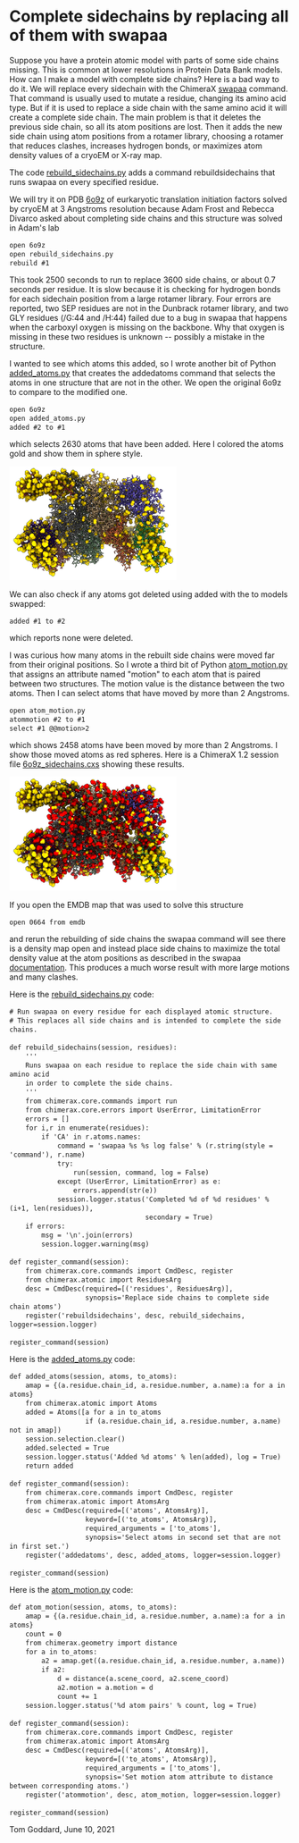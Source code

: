 # Complete sidechains by replacing all of them with swapaa

Suppose you have a protein atomic model with parts of some side chains missing.  This is common at lower resolutions in Protein Data Bank models.  How can I make a model with complete side chains?  Here is a bad way to do it.  We will replace every sidechain with the ChimeraX [swapaa](https://www.rbvi.ucsf.edu/chimerax/docs/user/commands/swapaa.html) command.  That command is usually used to mutate a residue, changing its amino acid type.  But if it is used to replace a side chain with the same amino acid it will create a complete side chain.  The main problem is that it deletes the previous side chain, so all its atom positions are lost.  Then it adds the new side chain using atom positions from a rotamer library, choosing a rotamer that reduces clashes, increases hydrogen bonds, or maximizes atom density values of a cryoEM or X-ray map.

The code [rebuild_sidechains.py](rebuild_sidechains.py) adds a command rebuildsidechains that runs swapaa on every specified residue.

We will try it on PDB [6o9z](https://www.rcsb.org/structure/6O9Z) of eurkaryotic translation initiation factors solved by cryoEM at 3 Angstroms resolution because Adam Frost and Rebecca Divarco asked about completing side chains and this structure was solved in Adam's lab

    open 6o9z
    open rebuild_sidechains.py
    rebuild #1

This took 2500 seconds to run to replace 3600 side chains, or about 0.7 seconds per residue.  It is slow because it is checking for hydrogen bonds for each sidechain position from a large rotamer library.  Four errors are reported, two SEP residues are not in the Dunbrack rotamer library, and two GLY residues (/G:44 and /H:44) failed due to a bug in swapaa that happens when the carboxyl oxygen is missing on the backbone.  Why that oxygen is missing in these two residues is unknown -- possibly a mistake in the structure.

I wanted to see which atoms this added, so I wrote another bit of Python [added_atoms.py](added_atoms.py) that creates the addedatoms command that selects the atoms in one structure that are not in the other.  We open the original 6o9z to compare to the modified one.

    open 6o9z
    open added_atoms.py
    added #2 to #1

which selects 2630 atoms that have been added.  Here I colored the atoms gold and show them in sphere style.

<a href="6o9z_completed.png"><img src="6o9z_completed.png" width="300"></a>

We can also check if any atoms got deleted using added with the to models swapped:

    added #1 to #2

which reports none were deleted.

I was curious how many atoms in the rebuilt side chains were moved far from their original positions.  So I wrote a third bit of Python [atom_motion.py](atom_motion.py) that assigns an attribute named "motion" to each atom that is paired between two structures.  The motion value is the distance between the two atoms.  Then I can select atoms that have moved by more than 2 Angstroms.

    open atom_motion.py
    atommotion #2 to #1
    select #1 @@motion>2

which shows 2458 atoms have been moved by more than 2 Angstroms.  I show those moved atoms as red spheres.  Here is a ChimeraX 1.2 session file [6o9z_sidechains.cxs](6o9z_sidechains.cxs) showing these results.

<a href="6o9z_moved.png"><img src="6o9z_moved.png" width="300"></a>

If you open the EMDB map that was used to solve this structure

    open 0664 from emdb

and rerun the rebuilding of side chains the swapaa command will see there is a density map open and instead place side chains to maximize the total density value at the atom positions as described in the swapaa [documentation](https://www.rbvi.ucsf.edu/chimerax/docs/user/commands/swapaa.html).  This produces a much worse result with more large motions and many clashes.

Here is the [rebuild_sidechains.py](rebuild_sidechains.py) code:

    # Run swapaa on every residue for each displayed atomic structure.
    # This replaces all side chains and is intended to complete the side chains.

    def rebuild_sidechains(session, residues):
        '''
        Runs swapaa on each residue to replace the side chain with same amino acid
        in order to complete the side chains.
        '''
        from chimerax.core.commands import run
        from chimerax.core.errors import UserError, LimitationError
        errors = []
        for i,r in enumerate(residues):
            if 'CA' in r.atoms.names:
                command = 'swapaa %s %s log false' % (r.string(style = 'command'), r.name)
                try:
                    run(session, command, log = False)
                except (UserError, LimitationError) as e:
                    errors.append(str(e))
                session.logger.status('Completed %d of %d residues' % (i+1, len(residues)),
                                      secondary = True)
        if errors:
            msg = '\n'.join(errors)
            session.logger.warning(msg)

    def register_command(session):
        from chimerax.core.commands import CmdDesc, register
        from chimerax.atomic import ResiduesArg
        desc = CmdDesc(required=[('residues', ResiduesArg)],
                       synopsis='Replace side chains to complete side chain atoms')
        register('rebuildsidechains', desc, rebuild_sidechains, logger=session.logger)

    register_command(session)

Here is the [added_atoms.py](added_atoms.py) code:

    def added_atoms(session, atoms, to_atoms):
        amap = {(a.residue.chain_id, a.residue.number, a.name):a for a in atoms}
        from chimerax.atomic import Atoms
        added = Atoms([a for a in to_atoms
                       if (a.residue.chain_id, a.residue.number, a.name) not in amap])
        session.selection.clear()
        added.selected = True
        session.logger.status('Added %d atoms' % len(added), log = True)
        return added

    def register_command(session):
        from chimerax.core.commands import CmdDesc, register
        from chimerax.atomic import AtomsArg
        desc = CmdDesc(required=[('atoms', AtomsArg)],
                       keyword=[('to_atoms', AtomsArg)],
                       required_arguments = ['to_atoms'],
                       synopsis='Select atoms in second set that are not in first set.')
        register('addedatoms', desc, added_atoms, logger=session.logger)

    register_command(session)

Here is the [atom_motion.py](atom_motion.py) code:

    def atom_motion(session, atoms, to_atoms):
        amap = {(a.residue.chain_id, a.residue.number, a.name):a for a in atoms}
        count = 0
        from chimerax.geometry import distance
        for a in to_atoms:
            a2 = amap.get((a.residue.chain_id, a.residue.number, a.name))
            if a2:
                d = distance(a.scene_coord, a2.scene_coord)
                a2.motion = a.motion = d
                count += 1
        session.logger.status('%d atom pairs' % count, log = True)

    def register_command(session):
        from chimerax.core.commands import CmdDesc, register
        from chimerax.atomic import AtomsArg
        desc = CmdDesc(required=[('atoms', AtomsArg)],
                       keyword=[('to_atoms', AtomsArg)],
                       required_arguments = ['to_atoms'],
                       synopsis='Set motion atom attribute to distance between corresponding atoms.')
        register('atommotion', desc, atom_motion, logger=session.logger)

    register_command(session)


Tom Goddard, June 10, 2021
